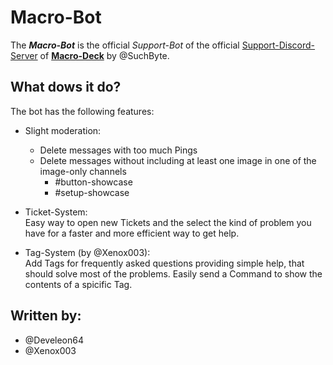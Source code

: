 # Macro-Bot
The ***Macro-Bot*** is the official *Support-Bot* of the official [Support-Discord-Server](https://discord.gg/QujfQPHRrT) of **[Macro-Deck](https://github.com/macro-Deck-org/Macro-Deck)** by @SuchByte.

## What dows it do?
The bot has the following features:

- Slight moderation:
  - Delete messages with too much Pings
  - Delete messages without including at least one image in one of the image-only channels
    - #button-showcase
    - #setup-showcase

- Ticket-System:  
  Easy way to open new Tickets and the select the kind of problem you have for a faster and more efficient way to get help.

- Tag-System (by @Xenox003):  
  Add Tags for frequently asked questions providing simple help, that should solve most of the problems. Easily send a Command to show the contents of a spicific Tag.

## Written by:
- @Develeon64
- @Xenox003
